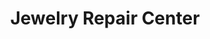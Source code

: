 ---
title: "Jewelry Repair Center"
url: /castleton-on-hudson/jewelry-repair-center/
shop: Allgemein
---